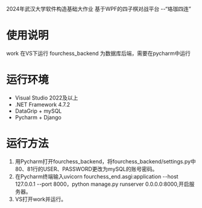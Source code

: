 2024年武汉大学软件构造基础大作业
基于WPF的四子棋对战平台 --“珞珈四连”

# 使用说明
work 在VS下运行
fourchess_backend 为数据库后端，需要在pycharm中运行

# 运行环境
- Visual Studio 2022及以上
- .NET Framework 4.7.2
- DataGrip + mySQL
- Pycharm + Django

# 运行方法
1. 用Pycharm打开fourchess_backend，将fourchess_backend/settings.py中80、81行的USER、PASSWORD更改为mySQL的账号密码。
2. 在Pycharm终端输入uvicorn fourchess_end.asgi:application --host 127.0.0.1 --port 8000，python manage.py runserver 0.0.0.0:8000,开启服务器。
3. VS打开work并运行。

